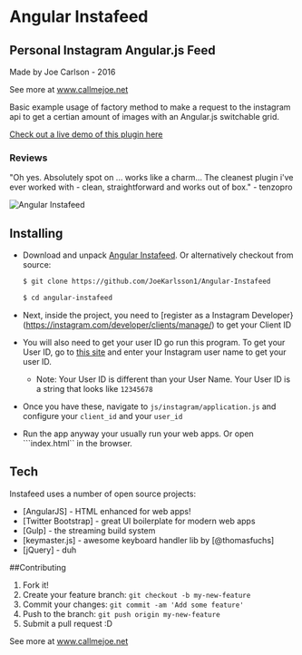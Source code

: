 # Angular Instafeed
## Personal Instagram Angular.js Feed

Made by Joe Carlson - 2016

See more at www.callmejoe.net

Basic example usage of factory method to make a request to the instagram api to get a certian amount of images with an Angular.js switchable grid.

[Check out a live demo of this plugin here](https://www.callmejoe.net/portfolio/instafeed-angular-js-instagram-feed/)

### Reviews
"Oh yes. Absolutely spot on ... works like a charm... The cleanest plugin i've ever worked with - clean, straightforward and works out of box." - tenzopro

![Angular Instafeed](https://www.callmejoe.net/wp-content/uploads/2015/05/instfeed-demo.jpg)

## Installing

* Download and unpack [Angular Instafeed](https://github.com/JoeKarlsson1/Angular-Instafeed). Or alternatively checkout from source:

    ```bash
    $ git clone https://github.com/JoeKarlsson1/Angular-Instafeed
    ```

    ```bash
    $ cd angular-instafeed
    ```

* Next, inside the project, you need to [register as a Instagram Developer}(https://instagram.com/developer/clients/manage/) to get your Client ID

* You will also need to get your user ID go run this program. To get your User ID, go to [this site](http://jelled.com/instagram/lookup-user-id) and enter your Instagram user name to get your user ID.
  *  Note: Your User ID is different than your User Name. Your User ID is a string that looks like ```12345678```
* Once you have these, navigate to ```js/instagram/application.js``` and configure your ```client_id``` and your ```user_id```
* Run the app anyway your usually run your web apps. Or open ```index.html`` in the browser.

## Tech
Instafeed uses a number of open source projects:
* [AngularJS] - HTML enhanced for web apps!
* [Twitter Bootstrap] - great UI boilerplate for modern web apps
* [Gulp] - the streaming build system
* [keymaster.js] - awesome keyboard handler lib by [@thomasfuchs]
* [jQuery] - duh

##Contributing
1. Fork it!
2. Create your feature branch: ```git checkout -b my-new-feature```
3. Commit your changes: ```git commit -am 'Add some feature'```
4. Push to the branch: ````git push origin my-new-feature````
5. Submit a pull request :D

See more at www.callmejoe.net